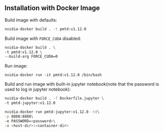 ## Installation with Docker Image

Build image with defaults:

```bash
nvidia-docker build . -t pmtd:v1.12.0
```

Build image with `FORCE_CUDA` disabled:

```bash
nvidia-docker build . \
-t pmtd:v1.12.0 \
--build-arg FORCE_CUDA=0
```

Run image:

```bas
nvidia-docker run -it pmtd:v1.12.0 /bin/bash
```

Build and run image with built-in jupyter notebook(note that the password is used to log in jupyter notebook):

```bash
nvidia-docker build . -f Dockerfile.jupyter \
-t pmtd-jupyter:v1.12.0
```

```bash
nvidia-docker run pmtd-jupyter:v1.12.0 -td\
-p 8888:8888\
-e PASSWORD=<password>\
-v <host-dir>:<container-dir>
```
